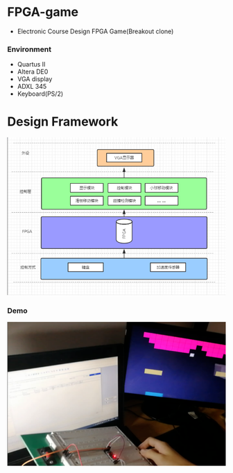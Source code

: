 # FPGA-game
* Electronic Course Design FPGA Game(Breakout clone)

### Environment

* Quartus II
* Altera DE0
* VGA display
* ADXL 345
* Keyboard(PS/2)

# Design Framework

![](./images/download.png)

### Demo

![](./images/demo.png)



